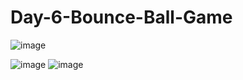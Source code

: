 # Day-6-Bounce-Ball-Game
![image](https://github.com/zelikhan/Day-6-Bounce-Ball-Game/assets/114800813/93698b89-9526-4dcf-bde6-f011578735ee)

![image](https://github.com/zelikhan/Day-6-Bounce-Ball-Game/assets/114800813/fe5339bf-7182-4630-ba00-fc87d14d751d)
![image](https://github.com/zelikhan/Day-6-Bounce-Ball-Game/assets/114800813/6ff8f130-00c3-4e77-8400-b87dbbc43000)
